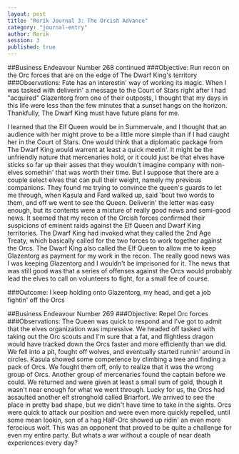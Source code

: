 ```yaml
---
layout: post
title: "Rorik Journal 3: The Orcish Advance"
category: "journal-entry"
author: Rorik
session: 3
published: true
---
```


##Business Endeavour Number 268 continued
###Objective: Run recon on the Orc forces that are on the edge of The Dwarf King's territory
###Observations:
Fate has an interestin' way of working its magic. When I was tasked with deliverin' a message to the Court of Stars right after I had "acquired" Glazentorg from one of their outposts, I thought that my days in this life were less than the few minutes that a sunset hangs on the horizon. Thankfully, The Dwarf King must have future plans for me.

I learned that the Elf Queen would be in Summervale, and I thought that an audience with her might prove to be a little more simple than if I had caught her in the Court of Stars. One would think that a diplomatic package from The Dwarf King would warrent at least a quick meetin'. It might be the unfriendly nature that mercenaries hold, or it could just be that elves have sticks so far up their asses that they wouldn't imagine company with non-elves somethin' that was worth their time. But I suppose that there are a couple select elves that can pull their weight, namely my previous companions. They found me trying to convince the queen's guards to let me through, when Kasula and Fard walked up, said 'bout two words to them, and off we went to see the Queen. Deliverin' the letter was easy enough, but its contents were a mixture of really good news and semi-good news. It seemed that my recon of the Orcish forces confirmed their suspicions of eminent raids against the Elf Queen and Dwarf King territories. The Dwarf King had invoked what they called the 2nd Age Treaty, which basically called for the two forces to work together against the Orcs. The Dwarf King also called the Elf Queen to allow me to keep Glazentorg as payment for my work in the recon. The really good news was I was keeping Glazentorg and I wouldn't be imprisoned for it. The news that was still good was that a series of offenses against the Orcs would probably lead the elves to call on volunteers to fight, for a small fee of course. 

###Outcome: I keep holding onto Glazentorg, my head, and get a job fightin' off the Orcs


##Business Endeavour Number 269
###Objective: Repel Orc forces
###Observations:
The Queen was quick to respond and I've got to admit that the elves organization was impressive. We headed off tasked with taking out the Orc scouts and I'm sure that a fat, and flightless dragon would have tracked down the Orcs faster and more efficiently than we did. We fell into a pit, fought off wolves, and eventually started runnin' around in circles. Kasula showed some competence by climbing a tree and finding a pack of Orcs. We fought them off, only to realize that it was the wrong group of Orcs. Another group of mercenaries found the captain before we could. We returned and were given at least a small sum of gold, though it wasn't near enough for what we went through. Lucky for us, the Orcs had assaulted another elf stronghold called Briarfort. We arrived to see the place in pretty bad shape, but we didn't have time to take in the sights. Orcs were quick to attack our position and were even more quickly repelled, until some mean lookin, son of a hag Half-Orc showed up ridin' an even more ferocious wolf. This was an opponent that proved to be quite a challenge for even my entire party. But whats a war without a couple of near death experiences every day?